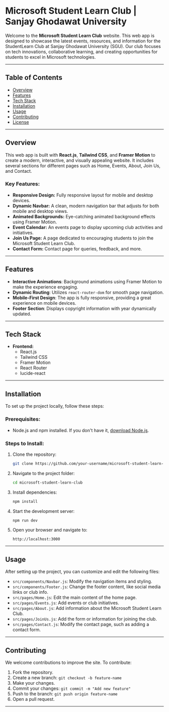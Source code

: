 
# Microsoft Student Learn Club | Sanjay Ghodawat University

Welcome to the **Microsoft Student Learn Club** website. This web app is designed to showcase the latest events, resources, and information for the StudentLearn Club at Sanjay Ghodawat University (SGU). Our club focuses on tech innovations, collaborative learning, and creating opportunities for students to excel in Microsoft technologies.

---

## Table of Contents

- [Overview](#overview)
- [Features](#features)
- [Tech Stack](#tech-stack)
- [Installation](#installation)
- [Usage](#usage)
- [Contributing](#contributing)
- [License](#license)

---

## Overview

This web app is built with **React.js**, **Tailwind CSS**, and **Framer Motion** to create a modern, interactive, and visually appealing website. It includes several sections for different pages such as Home, Events, About, Join Us, and Contact.

### Key Features:
- **Responsive Design:** Fully responsive layout for mobile and desktop devices.
- **Dynamic Navbar:** A clean, modern navigation bar that adjusts for both mobile and desktop views.
- **Animated Backgrounds:** Eye-catching animated background effects using Framer Motion.
- **Event Calendar:** An events page to display upcoming club activities and initiatives.
- **Join Us Page:** A page dedicated to encouraging students to join the Microsoft Student Learn Club.
- **Contact Form:** Contact page for queries, feedback, and more.

---

## Features

- **Interactive Animations**: Background animations using Framer Motion to make the experience engaging.
- **Dynamic Routing**: Utilizes `react-router-dom` for smooth page navigation.
- **Mobile-First Design**: The app is fully responsive, providing a great experience on mobile devices.
- **Footer Section**: Displays copyright information with year dynamically updated.

---

## Tech Stack

- **Frontend:**
  - React.js
  - Tailwind CSS
  - Framer Motion
  - React Router
  - lucide-react

---

## Installation

To set up the project locally, follow these steps:

### Prerequisites:
- Node.js and npm installed. If you don't have it, [download Node.js](https://nodejs.org/).

### Steps to Install:

1. Clone the repository:
   ```bash
   git clone https://github.com/your-username/microsoft-student-learn-club.git
   ```

2. Navigate to the project folder:
   ```bash
   cd microsoft-student-learn-club
   ```

3. Install dependencies:
   ```bash
   npm install
   ```

4. Start the development server:
   ```bash
   npm run dev
   ```

5. Open your browser and navigate to:
   ```
   http://localhost:3000
   ```

---

## Usage

After setting up the project, you can customize and edit the following files:

- `src/components/Navbar.js`: Modify the navigation items and styling.
- `src/components/Footer.js`: Change the footer content, like social media links or club info.
- `src/pages/Home.js`: Edit the main content of the home page.
- `src/pages/Events.js`: Add events or club initiatives.
- `src/pages/About.js`: Add information about the Microsoft Student Learn Club.
- `src/pages/JoinUs.js`: Add the form or information for joining the club.
- `src/pages/Contact.js`: Modify the contact page, such as adding a contact form.

---

## Contributing

We welcome contributions to improve the site. To contribute:

1. Fork the repository.
2. Create a new branch: `git checkout -b feature-name`
3. Make your changes.
4. Commit your changes: `git commit -m "Add new feature"`
5. Push to the branch: `git push origin feature-name`
6. Open a pull request.

---

